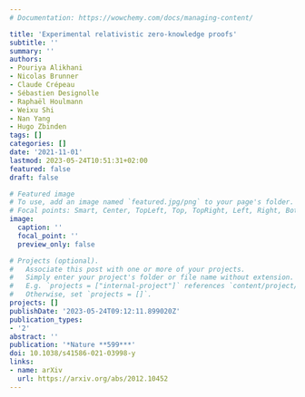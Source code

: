 ```yaml
---
# Documentation: https://wowchemy.com/docs/managing-content/

title: 'Experimental relativistic zero-knowledge proofs'
subtitle: ''
summary: ''
authors:
- Pouriya Alikhani
- Nicolas Brunner
- Claude Crépeau
- Sébastien Designolle
- Raphaël Houlmann
- Weixu Shi
- Nan Yang
- Hugo Zbinden
tags: []
categories: []
date: '2021-11-01'
lastmod: 2023-05-24T10:51:31+02:00
featured: false
draft: false

# Featured image
# To use, add an image named `featured.jpg/png` to your page's folder.
# Focal points: Smart, Center, TopLeft, Top, TopRight, Left, Right, BottomLeft, Bottom, BottomRight.
image:
  caption: ''
  focal_point: ''
  preview_only: false

# Projects (optional).
#   Associate this post with one or more of your projects.
#   Simply enter your project's folder or file name without extension.
#   E.g. `projects = ["internal-project"]` references `content/project/deep-learning/index.md`.
#   Otherwise, set `projects = []`.
projects: []
publishDate: '2023-05-24T09:12:11.899020Z'
publication_types:
- '2'
abstract: ''
publication: '*Nature **599***'
doi: 10.1038/s41586-021-03998-y
links:
- name: arXiv
  url: https://arxiv.org/abs/2012.10452
---
```

